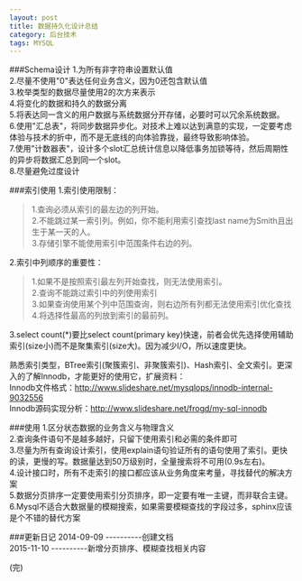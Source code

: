 ```yaml
---
layout: post
title: 数据持久化设计总结
category: 后台技术
tags: MYSQL
---
```


###Schema设计
1.为所有非字符串设置默认值    
2.尽量不使用"0"表达任何业务含义，因为0还包含默认值    
3.枚举类型的数据尽量使用2的次方来表示        
4.将变化的数据和持久的数据分离    
5.将表达同一含义的用户数据与系统数据分开存储，必要时可以冗余系统数据。    
6.使用"汇总表"，将同步数据异步化。对技术上难以达到满意的实现，一定要考虑体验与技术的折中，而不是无底线的向体验靠拢，最终导致影响体验。    
7.使用"计数器表"，设计多个slot汇总统计信息以降低事务加锁等待，然后周期性的异步将数据汇总到同一个slot。    
8.尽量避免过度设计    

###索引使用
1.索引使用限制：    
> 1.查询必须从索引的最左边的列开始。    
> 2.不能跳过某一索引列。例如，你不能利用索引查找last name为Smith且出生于某一天的人。    
> 3.存储引擎不能使用索引中范围条件右边的列。   
 
2.索引中列顺序的重要性：    
> 1.如果不是按照索引最左列开始查找，则无法使用索引。    
> 2.查询不能跳过索引中的列使用索引    
> 3.如果查询使用某个列中范围查询，则右边所有列都无法使用索引优化查找    
> 4.将选择性最高的列放到索引的最前列。 
   
3.select count(*)要比select count(primary key)快速，前者会优先选择使用辅助索引(size小)而不是聚集索引(size大)。因为减少I/O，所以速度更快。    

熟悉索引类型，BTree索引(聚簇索引、非聚簇索引)、Hash索引、全文索引。更深入的了解Innodb，才能更好的使用它，扩展资料：  
Innodb文件格式：http://www.slideshare.net/mysqlops/innodb-internal-9032556    
Innodb源码实现分析：http://www.slideshare.net/frogd/my-sql-innodb

###使用
1.区分状态数据的业务含义与物理含义    
2.查询条件语句不是越多越好，只留下使用索引和必需的条件即可    
3.尽量为所有查询设计索引，使用explain语句验证所有的语句使用了索引。更快的读，更慢的写。数据量达到50万级别时，全量搜索将不可用(0.9s左右)。    
4.设计接口时，所有不走索引的接口都应该从业务角度来考量，寻找替代的解决方案    
5.数据分页排序一定要使用索引分页排序，即一定要有唯一主键，而非联合主键。
6.Mysql不适合大数据量的模糊搜索，如果需要模糊查找的字段过多，sphinx应该是个不错的替代方案


###更新日记
2014-09-09 ----------创建文档         
2015-11-10 ----------新增分页排序、模糊查找相关内容

(完)




